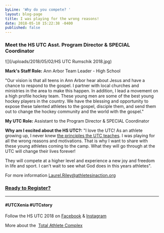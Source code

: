 ```yaml
---
byLine: 'Why do you compete? '
layout: blog-page
title: I was playing for the wrong reasons!
date: 2018-05-10 15:22:38 -0400
published: false
---
```

### **Meet the HS UTC Asst. Program Director & SPECIAL Coordinator**

![](/uploads/2018/05/02/HS UTC Rumschik 2018.jpg)

**Mark's Staff Role:**  Ann Arbor Team Leader - High School

"Our vision is that all teens in Ann Arbor hear about Jesus and have a chance to respond to the gospel.  I partner with local churches and ministries in the area to make this happen.  In addition, I lead a movement on a high profile hockey team.  These young men are some of the best young hockey players in the country.  We have the blessing and opportunity to expose these talented athletes to the gospel, disciple them, and send them out to change the hockey community and the world with the gospel."

**My UTC Role:**  Assistant to the Program Director & SPECIAL Coordinator

**Why am I excited about the HS UTC?:**  "I love the UTC!  As an athlete growing up, I never knew [the principles the UTC teaches](http://www.ultimatetrainingcamp.com/utc-principles).  I was playing for all the wrong reasons and motivations.  That is why I want to share with these young athletes coming to the camp.  What they will go through at the UTC will change their lives forever!

They will compete at a higher level and experience a new joy and freedom in life and sport.  I can't wait to see what God does in this years athletes".

For more information [Laurel.Riley@athletesinaction.org](mailto:laurel.riley@athletesinaction.org)

### [**Ready to Register?**]()

---

#### **#UTCXenia     #UTCstory**

Follow the HS UTC 2018 on  [Facebook](https://www.facebook.com/aiatotalathletecomplex/) & [Instagram](https://www.instagram.com/aia_sports_complex/)

More about the  [Total Athlete Complex](http://www.aiasportscomplex.com/)